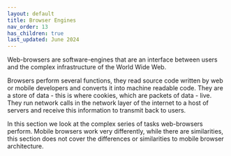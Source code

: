 ```yaml
---
layout: default
title: Browser Engines
nav_order: 13
has_children: true
last_updated: June 2024
---
```



Web-browsers are software-engines that are an interface between users and the complex infrastructure of the World Wide Web.

Browsers perform several functions, they read source code written by web or mobile developers and converts it into machine readable code. They are a store of data - this is where cookies, which are packets of data - live. They run network calls in the network layer of the internet to a host of servers and receive this information to transmit back to users.

In this section we look at the complex series of tasks web-browsers perform.
Mobile browsers work very differently, while there are similarities, this section does not cover the differences or similarities to mobile browser architecture.
